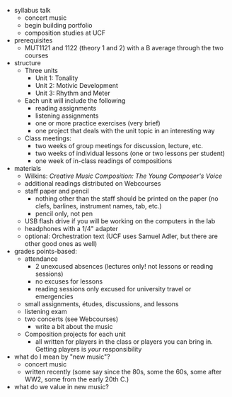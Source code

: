 - syllabus talk
	- concert music
	- begin building portfolio
	- composition studies at UCF
- prerequisites
	- MUT1121 and 1122 (theory 1 and 2) with a B average through the two courses
- structure
	- Three units
		- Unit 1: Tonality
		- Unit 2: Motivic Development
		- Unit 3: Rhythm and Meter
	- Each unit will include the following
		- reading assignments
		- listening assignments
		- one or more practice exercises (very brief)
		- one project that deals with the unit topic in an interesting way
	- Class meetings:
		- two weeks of group meetings for discussion, lecture, etc.
		- two weeks of individual lessons (one or two lessons per student)
		- one week of in-class readings of compositions
- materials
	- Wilkins: _Creative Music Composition: The Young Composer's Voice_
	- additional readings distributed on Webcourses
	- staff paper and pencil
		- nothing other than the staff should be printed on the paper (no clefs, barlines, instrument names, tab, etc.)
		- pencil only, not pen
	- USB flash drive if you will be working on the computers in the lab
	- headphones with a 1/4" adapter
	- optional: Orchestration text (UCF uses Samuel Adler, but there are other good ones as well)
- grades points-based:
	- attendance
		- 2 unexcused absences (lectures only! not lessons or reading sessions)
		- no excuses for lessons
		- reading sessions only excused for university travel or emergencies
	- small assignments, études, discussions, and lessons
	- listening exam
	- two concerts (see Webcourses)
		- write a bit about the music
	- Composition projects for each unit
		- all written for players in the class or players you can bring in. Getting players is _your_ responsibility
- what do I mean  by "new music"?
	- concert music
	- written recently (some say since the 80s, some the 60s, some after WW2, some from the early 20th C.)
- what do we value in new music?
